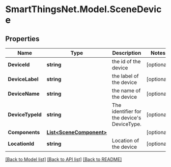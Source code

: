 # SmartThingsNet.Model.SceneDevice
## Properties

Name | Type | Description | Notes
------------ | ------------- | ------------- | -------------
**DeviceId** | **string** | the id of the device | [optional] 
**DeviceLabel** | **string** | the label of the device | [optional] 
**DeviceName** | **string** | the name of the device | [optional] 
**DeviceTypeId** | **string** | The identifier for the device&#39;s DeviceType. | [optional] 
**Components** | [**List&lt;SceneComponent&gt;**](SceneComponent.md) |  | [optional] 
**LocationId** | **string** | Location of the device | [optional] 

[[Back to Model list]](../README.md#documentation-for-models) [[Back to API list]](../README.md#documentation-for-api-endpoints) [[Back to README]](../README.md)

